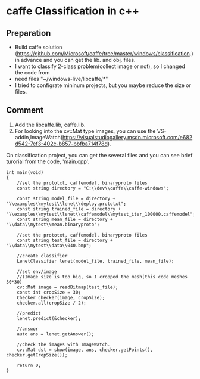 # caffe Classification in c++

## Preparation
+ Build caffe solution (https://github.com/Microsoft/caffe/tree/master/windows/classification.) in advance and you can get the lib. and obj. files.
+ I want to classify 2-class problem(collect image or not), so I changed the code from 
+ need files "~/windows-live/libcaffe/*"
+ I tried to configrate mininum projects, but you maybe reduce the size or files.

## Comment

1. Add the libcaffe.lib, caffe.lib.
2. For looking into the cv::Mat type images, you can use the VS-addin,ImageWatch(https://visualstudiogallery.msdn.microsoft.com/e682d542-7ef3-402c-b857-bbfba714f78d).

On classification project, you can get the several files and you can see brief turorial from the code, 'main.cpp'.

```cpp: main.cpp
int main(void)
{
    //set the prototxt, caffemodel, binaryproto files
	const string directory = "C:\\dev\\caffe\\caffe-windows";

	const string model_file = directory + "\\examples\\mytest\\lenet\\deploy.prototxt";
	const string trained_file = directory + "\\examples\\mytest\\lenet\\caffemodel\\mytest_iter_100000.caffemodel";
	const string mean_file = directory + "\\data\\mytest\\mean.binaryproto";
    
    //set the prototxt, caffemodel, binaryproto files
	const string test_file = directory + "\\data\\mytest\\data\\040.bmp";

	//create classifier
	LenetClassifier lenet(model_file, trained_file, mean_file);

	//set env/image 
    //(Image size is too big, so I cropped the mesh(this code meshes 30*30)
	cv::Mat image = readBitmap(test_file);
	const int cropSize = 30;
	Checker checker(image, cropSize);
	checker.all(cropSize / 2);

	//predict
	lenet.predict(&checker);

	//answer
	auto ans = lenet.getAnswer();

    //check the images with ImageWatch.
	cv::Mat dst = show(image, ans, checker.getPoints(), checker.getCropSize());

	return 0;
}
```

